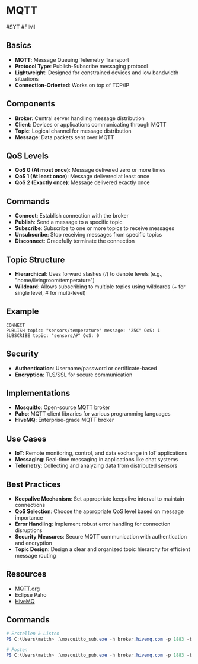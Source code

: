 # MQTT
#SYT #FIMI

## Basics

- **MQTT**: Message Queuing Telemetry Transport
- **Protocol Type**: Publish-Subscribe messaging protocol
- **Lightweight**: Designed for constrained devices and low bandwidth situations
- **Connection-Oriented**: Works on top of TCP/IP

## Components

- **Broker**: Central server handling message distribution
- **Client**: Devices or applications communicating through MQTT
- **Topic**: Logical channel for message distribution
- **Message**: Data packets sent over MQTT

## QoS Levels

- **QoS 0 (At most once)**: Message delivered zero or more times
- **QoS 1 (At least once)**: Message delivered at least once
- **QoS 2 (Exactly once)**: Message delivered exactly once

## Commands

- **Connect**: Establish connection with the broker
- **Publish**: Send a message to a specific topic
- **Subscribe**: Subscribe to one or more topics to receive messages
- **Unsubscribe**: Stop receiving messages from specific topics
- **Disconnect**: Gracefully terminate the connection

## Topic Structure
- **Hierarchical**: Uses forward slashes (/) to denote levels (e.g., "home/livingroom/temperature")
- **Wildcard**: Allows subscribing to multiple topics using wildcards (+ for single level, # for multi-level)

## Example
```mqtt
CONNECT
PUBLISH topic: "sensors/temperature" message: "25C" QoS: 1
SUBSCRIBE topic: "sensors/#" QoS: 0
```

## Security

- **Authentication**: Username/password or certificate-based
- **Encryption**: TLS/SSL for secure communication

## Implementations

- **Mosquitto**: Open-source MQTT broker
- **Paho**: MQTT client libraries for various programming languages
- **HiveMQ**: Enterprise-grade MQTT broker

## Use Cases

- **IoT**: Remote monitoring, control, and data exchange in IoT applications
- **Messaging**: Real-time messaging in applications like chat systems
- **Telemetry**: Collecting and analyzing data from distributed sensors

## Best Practices

- **Keepalive Mechanism**: Set appropriate keepalive interval to maintain connections
- **QoS Selection**: Choose the appropriate QoS level based on message importance
- **Error Handling**: Implement robust error handling for connection disruptions
- **Security Measures**: Secure MQTT communication with authentication and encryption
- **Topic Design**: Design a clear and organized topic hierarchy for efficient message routing

## Resources

- [MQTT.org](http://mqtt.org/)
- Eclipse Paho
- [HiveMQ](https://www.hivemq.com/)


## Commands

```powershell
# Erstellen & Listen
PS C:\Users\matth> .\mosquitto_sub.exe -h broker.hivemq.com -p 1883 -t DONPOLLO/ohio/temp   

# Posten
PS C:\Users\matth> .\mosquitto_pub.exe -h broker.hivemq.com -p 1883 -t DONPOLLO/ohio/temp -m "YUH"
```
